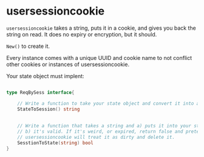 # usersessioncookie

`usersessioncookie` takes a string, puts it in a cookie, and gives you back the string on read. It does no expiry or encryption, but it should.

`New()` to create it.

Every instance comes with a unique UUID and cookie name to not conflict other cookies or instances of usersessioncookie.

Your state object must implent:

```go

type ReqBySess interface{

	// Write a function to take your state object and convert it into a string
	StateToSession() string
	
	
	// Write a function that takes a string and a) puts it into your state object but only if 
	// b) it's valid. If it's weird, or expired, return false and pretend you never saw it.
	// usersessioncookie will treat it as dirty and delete it.
	SesstionToState(string) bool
}
```


